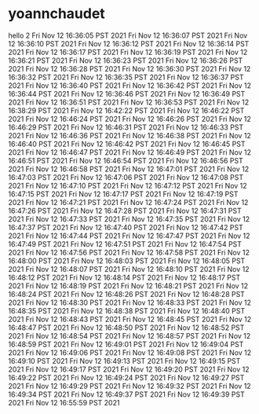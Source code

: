 # yoannchaudet

hello 2
Fri Nov 12 16:36:05 PST 2021
Fri Nov 12 16:36:07 PST 2021
Fri Nov 12 16:36:10 PST 2021
Fri Nov 12 16:36:12 PST 2021
Fri Nov 12 16:36:14 PST 2021
Fri Nov 12 16:36:17 PST 2021
Fri Nov 12 16:36:19 PST 2021
Fri Nov 12 16:36:21 PST 2021
Fri Nov 12 16:36:23 PST 2021
Fri Nov 12 16:36:26 PST 2021
Fri Nov 12 16:36:28 PST 2021
Fri Nov 12 16:36:30 PST 2021
Fri Nov 12 16:36:32 PST 2021
Fri Nov 12 16:36:35 PST 2021
Fri Nov 12 16:36:37 PST 2021
Fri Nov 12 16:36:40 PST 2021
Fri Nov 12 16:36:42 PST 2021
Fri Nov 12 16:36:44 PST 2021
Fri Nov 12 16:36:46 PST 2021
Fri Nov 12 16:36:49 PST 2021
Fri Nov 12 16:36:51 PST 2021
Fri Nov 12 16:36:53 PST 2021
Fri Nov 12 16:38:29 PST 2021
Fri Nov 12 16:42:22 PST 2021
Fri Nov 12 16:46:22 PST 2021
Fri Nov 12 16:46:24 PST 2021
Fri Nov 12 16:46:26 PST 2021
Fri Nov 12 16:46:29 PST 2021
Fri Nov 12 16:46:31 PST 2021
Fri Nov 12 16:46:33 PST 2021
Fri Nov 12 16:46:36 PST 2021
Fri Nov 12 16:46:38 PST 2021
Fri Nov 12 16:46:40 PST 2021
Fri Nov 12 16:46:42 PST 2021
Fri Nov 12 16:46:45 PST 2021
Fri Nov 12 16:46:47 PST 2021
Fri Nov 12 16:46:49 PST 2021
Fri Nov 12 16:46:51 PST 2021
Fri Nov 12 16:46:54 PST 2021
Fri Nov 12 16:46:56 PST 2021
Fri Nov 12 16:46:58 PST 2021
Fri Nov 12 16:47:01 PST 2021
Fri Nov 12 16:47:03 PST 2021
Fri Nov 12 16:47:06 PST 2021
Fri Nov 12 16:47:08 PST 2021
Fri Nov 12 16:47:10 PST 2021
Fri Nov 12 16:47:12 PST 2021
Fri Nov 12 16:47:15 PST 2021
Fri Nov 12 16:47:17 PST 2021
Fri Nov 12 16:47:19 PST 2021
Fri Nov 12 16:47:21 PST 2021
Fri Nov 12 16:47:24 PST 2021
Fri Nov 12 16:47:26 PST 2021
Fri Nov 12 16:47:28 PST 2021
Fri Nov 12 16:47:31 PST 2021
Fri Nov 12 16:47:33 PST 2021
Fri Nov 12 16:47:35 PST 2021
Fri Nov 12 16:47:37 PST 2021
Fri Nov 12 16:47:40 PST 2021
Fri Nov 12 16:47:42 PST 2021
Fri Nov 12 16:47:44 PST 2021
Fri Nov 12 16:47:47 PST 2021
Fri Nov 12 16:47:49 PST 2021
Fri Nov 12 16:47:51 PST 2021
Fri Nov 12 16:47:54 PST 2021
Fri Nov 12 16:47:56 PST 2021
Fri Nov 12 16:47:58 PST 2021
Fri Nov 12 16:48:00 PST 2021
Fri Nov 12 16:48:03 PST 2021
Fri Nov 12 16:48:05 PST 2021
Fri Nov 12 16:48:07 PST 2021
Fri Nov 12 16:48:10 PST 2021
Fri Nov 12 16:48:12 PST 2021
Fri Nov 12 16:48:14 PST 2021
Fri Nov 12 16:48:17 PST 2021
Fri Nov 12 16:48:19 PST 2021
Fri Nov 12 16:48:21 PST 2021
Fri Nov 12 16:48:24 PST 2021
Fri Nov 12 16:48:26 PST 2021
Fri Nov 12 16:48:28 PST 2021
Fri Nov 12 16:48:30 PST 2021
Fri Nov 12 16:48:33 PST 2021
Fri Nov 12 16:48:35 PST 2021
Fri Nov 12 16:48:38 PST 2021
Fri Nov 12 16:48:40 PST 2021
Fri Nov 12 16:48:43 PST 2021
Fri Nov 12 16:48:45 PST 2021
Fri Nov 12 16:48:47 PST 2021
Fri Nov 12 16:48:50 PST 2021
Fri Nov 12 16:48:52 PST 2021
Fri Nov 12 16:48:54 PST 2021
Fri Nov 12 16:48:57 PST 2021
Fri Nov 12 16:48:59 PST 2021
Fri Nov 12 16:49:01 PST 2021
Fri Nov 12 16:49:04 PST 2021
Fri Nov 12 16:49:06 PST 2021
Fri Nov 12 16:49:08 PST 2021
Fri Nov 12 16:49:10 PST 2021
Fri Nov 12 16:49:13 PST 2021
Fri Nov 12 16:49:15 PST 2021
Fri Nov 12 16:49:17 PST 2021
Fri Nov 12 16:49:20 PST 2021
Fri Nov 12 16:49:22 PST 2021
Fri Nov 12 16:49:24 PST 2021
Fri Nov 12 16:49:27 PST 2021
Fri Nov 12 16:49:29 PST 2021
Fri Nov 12 16:49:32 PST 2021
Fri Nov 12 16:49:34 PST 2021
Fri Nov 12 16:49:37 PST 2021
Fri Nov 12 16:49:39 PST 2021
Fri Nov 12 16:55:59 PST 2021

